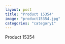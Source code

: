 ```yaml
---
layout: post
title: "Product 15354"
image: "product15354.jpg"
categories: "category1"
---
```

Product 15354
